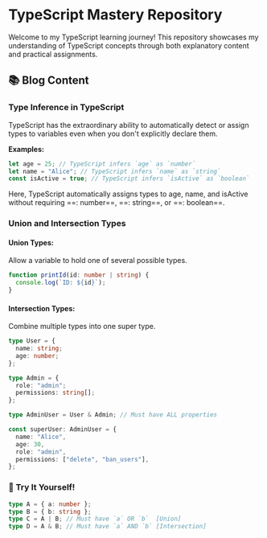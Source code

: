 # TypeScript Mastery Repository

Welcome to my TypeScript learning journey! This repository showcases my understanding of TypeScript concepts through both explanatory content and practical assignments.

## 📚 Blog Content

### Type Inference in TypeScript

TypeScript has the extraordinary ability to automatically detect or assign types to variables even when you don't explicitly declare them.

**Examples:**

```typescript
let age = 25; // TypeScript infers `age` as `number`
let name = "Alice"; // TypeScript infers `name` as `string`
const isActive = true; // TypeScript infers `isActive` as `boolean`
```

Here, TypeScript automatically assigns types to age, name, and isActive without requiring ==: number==, ==: string==, or ==: boolean==.

### Union and Intersection Types

#### Union Types:

Allow a variable to hold one of several possible types.

```typescript
function printId(id: number | string) {
  console.log(`ID: ${id}`);
}
```

#### Intersection Types:

Combine multiple types into one super type.

```typescript
type User = {
  name: string;
  age: number;
};

type Admin = {
  role: "admin";
  permissions: string[];
};

type AdminUser = User & Admin; // Must have ALL properties

const superUser: AdminUser = {
  name: "Alice",
  age: 30,
  role: "admin",
  permissions: ["delete", "ban_users"],
};
```

### 🚀 Try It Yourself!

```typescript
type A = { a: number };
type B = { b: string };
type C = A | B; // Must have `a` OR `b`  [Union]
type D = A & B; // Must have `a` AND `b` [Intersection]
```
